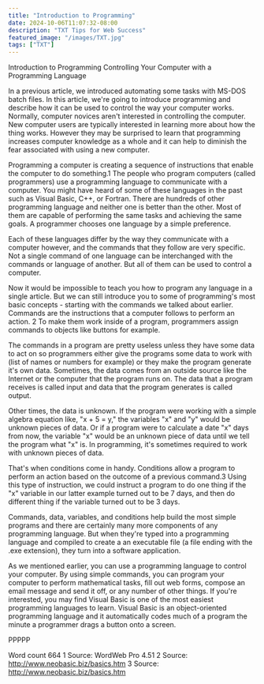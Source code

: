 ```yaml
---
title: "Introduction to Programming"
date: 2024-10-06T11:07:32-08:00
description: "TXT Tips for Web Success"
featured_image: "/images/TXT.jpg"
tags: ["TXT"]
---
```


Introduction to Programming
Controlling Your Computer with a Programming Language

In a previous article, we introduced automating some tasks with MS-DOS batch files. In this article, we're going to introduce programming and describe how it can be used to control the way your computer works. Normally, computer novices aren't interested in controlling the computer. New computer users are typically interested in learning more about how the thing works. However they may be surprised to learn that programming increases computer knowledge as a whole and it can help to diminish the fear associated with using a new computer.

Programming a computer is creating a sequence of instructions that enable the computer to do something.1 The people who program computers (called programmers) use a programming language to communicate with a computer. You might have heard of some of these languages in the past such as Visual Basic, C++, or Fortran. There are hundreds of other programming language and neither one is better than the other. Most of them are capable of performing the same tasks and achieving the same goals. A programmer chooses one language by a simple preference.

Each of these languages differ by the way they communicate with a computer however, and the commands that they follow are very specific. Not a single command of one language can be interchanged with the commands or language of another. But all of them can be used to control a computer.

Now it would be impossible to teach you how to program any language in a single article. But we can still introduce you to some of programming's most basic concepts - starting with the commands we talked about earlier. Commands are the instructions that a computer follows to perform an action. 2 To make them work inside of a program, programmers assign commands to objects like buttons for example. 

The commands in a program are pretty useless unless they have some data to act on so programmers either give the programs some data to work with (list of names or numbers for example) or they make the program generate it's own data. Sometimes, the data comes from an outside source like the Internet or the computer that the program runs on. The data that a program receives is called input and data that the program generates is called output.

Other times, the data is unknown. If the program were working with a simple algebra equation like, "x + 5 = y," the variables "x" and "y" would be unknown pieces of data. Or if a program were to calculate a date "x" days from now, the variable "x" would be an unknown piece of data until we tell the program what "x" is. In programming, it's sometimes required to work with unknown pieces of data.

That's when conditions come in handy. Conditions allow a program to perform an action based on the outcome of a previous command.3 Using this type of instruction, we could instruct a program to do one thing if the "x" variable in our latter example turned out to be 7 days, and then do different thing if the variable turned out to be 3 days.

Commands, data, variables, and conditions help build the most simple programs and there are certainly many more components of any programming language. But when they're typed into a programming language and compiled to create a an executable file (a file ending with the .exe extension), they turn into a software application.  

As we mentioned earlier, you can use a programming language to control your computer. By using simple commands, you can program your computer to perform mathematical tasks, fill out web forms, compose an email message and send it off, or any number of other things. If you're interested, you may find Visual Basic is one of the most easiest programming languages to learn. Visual Basic is an object-oriented programming language and it automatically codes much of a program the minute a programmer drags a button onto a screen.

PPPPP

Word count 664
1 Source:  WordWeb Pro 4.51
2 Source: http://www.neobasic.biz/basics.htm
3 Source: http://www.neobasic.biz/basics.htm

